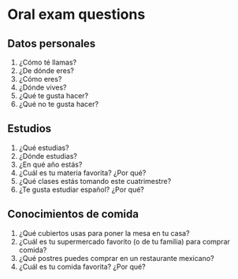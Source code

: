 # Oral exam questions

## Datos personales

1) ¿Cómo té llamas?
2) ¿De dónde eres?
3) ¿Cómo eres?
4) ¿Dónde vives?
5) ¿Qué te gusta hacer?
6) ¿Qué no te gusta hacer?

## Estudios

1) ¿Qué estudias?
2) ¿Dónde estudias?
3) ¿En qué año estás?
4) ¿Cuál es tu materia favorita? ¿Por qué?
5) ¿Qué clases estás tomando este cuatrimestre?
6) ¿Te gusta estudiar español? ¿Por qué?

## Conocimientos de comida

1) ¿Qué cubiertos usas para poner la mesa en tu casa?
2) ¿Cuál es tu supermercado favorito (o de tu familia) para comprar comida?
3) ¿Qué postres puedes comprar en un restaurante mexicano?
4) ¿Cuál es tu comida favorita? ¿Por qué?